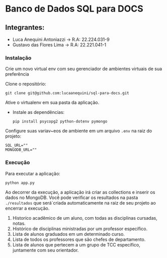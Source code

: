 # Banco de Dados SQL para DOCS

## Integrantes:

- Luca Anequini Antoniazzi -> R.A: 22.224.031-9
- Gustavo das Flores Lima -> R.A: 22.221.041-1

### Instalação

Crie um novo virtual env com seu gerenciador de ambientes virtuais de sua preferência

Clone o repositório:

```
git clone git@github.com:lucaanequini/sql-para-docs.git
```

Ative o virtualenv em sua pasta da aplicação.

- Instale as dependências:

  ```
  pip install psycopg2 python-dotenv pymongo
  ```

Configure suas variav~eos de ambiente em um arquivo `.env` na raiz do projeto:

```
SQL_URL=""
MONGODB_URL=""
```

### Execução

Para executar a aplicação:

```
python app.py
```

Ao decorrer da execução, a aplicação irá criar as collections e inserir os dados no MongoDB. Você pode verificar os resultados na pasta `./resultados` que será´criada automaticamente na raiz de seu projeto ao encerrar a execução.

1. Historíco acadêmico de um aluno, com todas as disciplinas cursadas, notas.
2. Histórico de disciplinas ministradas por um professor específico.
3. Lista de alunos graduados em um determinado curso.
4. Lista de todos os professores que são chefes de departamento.
5. Lista de alunos que pertecem a um grupo de TCC específico, juntamente com seu orientador.
